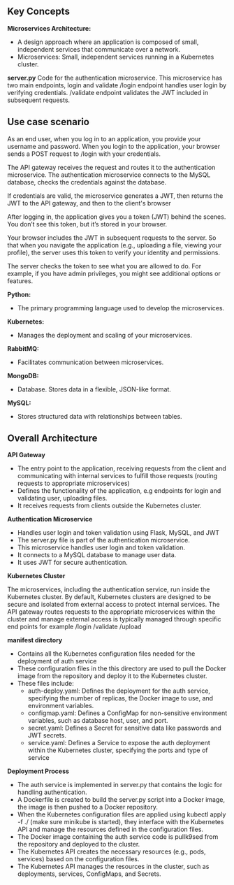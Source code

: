 ## Key Concepts

**Microservices Architecture:**
 - A design approach where an application is composed of small, independent services that communicate over a network.
 - Microservices: Small, independent services running in a Kubernetes cluster.

**server.py**
Code for the authentication microservice. 
This microservice has two main endpoints, login and validate
/login endpoint handles user login by verifying credentials.
/validate endpoint validates the JWT included in subsequent requests.

## Use case scenario

As an end user, when you log in to an application, you provide your username and password. 
When you login to the application, your browser sends a POST request to /login with your credentials.

The API gateway receives the request and routes it to the authentication microservice.
The authentication microservice connects to the MySQL database, checks the credentials against the database.

If credentials are valid, the microservice generates a JWT, then returns the JWT to the API gateway, and then to the client's browser

After logging in, the application gives you a token (JWT) behind the scenes. You don’t see this token, but it’s stored in your browser.

Your browser includes the JWT in subsequent requests to the server. So that when you navigate the application (e.g., uploading a file, viewing your profile), the server uses this token to verify your identity and permissions.

The server checks the token to see what you are allowed to do. For example, if you have admin privileges, you might see additional options or features.

**Python:**
 - The primary programming language used to develop the microservices.

**Kubernetes:**
 - Manages the deployment and scaling of your microservices.

**RabbitMQ:**
 - Facilitates communication between microservices.
 
**MongoDB:**
- Database. Stores data in a flexible, JSON-like format.

**MySQL:**
- Stores structured data with relationships between tables.

## Overall Architecture

**API Gateway**
- The entry point to the application, receiving requests from the client and communicating with internal        services to fulfill those requests (routing requests to appropriate microservices)
- Defines the functionality of the application, e.g endpoints for login and validating user, uploading files.
- It receives requests from clients outside the Kubernetes cluster.

**Authentication Microservice**
- Handles user login and token validation using Flask, MySQL, and JWT
- The server.py file is part of the authentication microservice.
- This microservice handles user login and token validation.
- It connects to a MySQL database to manage user data.
- It uses JWT for secure authentication.

**Kubernetes Cluster**

The microservices, including the authentication service, run inside the Kubernetes cluster.
By default, Kubernetes clusters are designed to be secure and isolated from external access to protect internal services.
The API gateway routes requests to the appropriate microservices within the cluster and manage external access is typically managed through specific end points for example /login /validate /upload 


**manifest directory**
- Contains all the Kubernetes configuration files needed for the deployment of auth service
- These configuration files in the this directory are used to pull the Docker image from the repository and deploy it to the Kubernetes cluster.
- These files include:
    - auth-deploy.yaml: Defines the deployment for the auth service, specifying the number of replicas, the Docker image to use, and environment variables.
    - configmap.yaml: Defines a ConfigMap for non-sensitive environment variables, such as database host, user, and port.
    - secret.yaml: Defines a Secret for sensitive data like passwords and JWT secrets.
    - service.yaml: Defines a Service to expose the auth deployment within the Kubernetes cluster, specifying the ports and type of service

**Deployment Process**
- The auth service is implemented in server.py that contains the logic for handling authentication.
- A Dockerfile is created to build the server.py script into a Docker image, the image is then pushed to a Docker repository.
- When the Kubernetes configuration files are applied using kubectl apply -f ./ (make sure minikube is started), they interface with the Kubernetes API and manage the resources defined in the configuration files.
- The Docker image containing the auth service code is pullk9sed from the repository and deployed to the cluster.
- The Kubernetes API creates the necessary resources (e.g., pods, services) based on the configuration files.
- The Kubernetes API manages the resources in the cluster, such as deployments, services, ConfigMaps, and Secrets.




